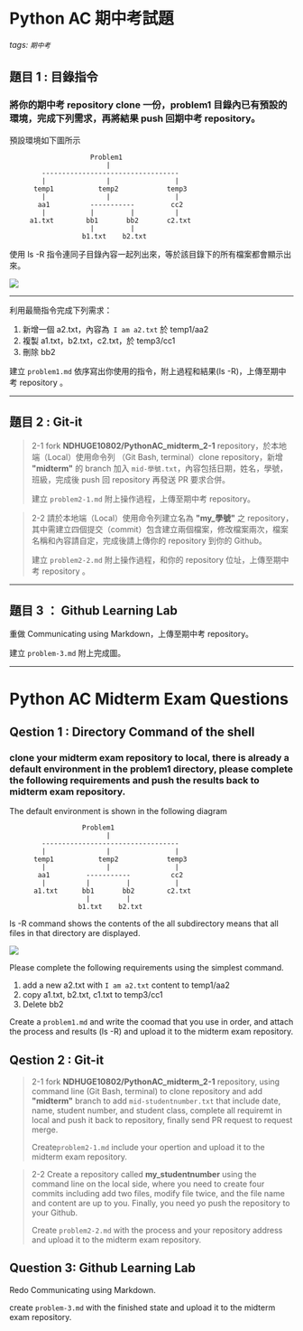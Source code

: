 # Python AC 期中考試題
###### tags: `期中考`

## 題目 1 : 目錄指令

### 將你的期中考 repository clone 一份，problem1 目錄內已有預設的環境，完成下列需求，再將結果 push 回期中考 repository。

預設環境如下圖所示

```
                    Problem1
                        |
        ---------------------------------- 
        |               |                |
      temp1           temp2            temp3
        |               |                |  
       aa1          -----------         cc2    
        |           |         |          | 
     a1.txt        bb1       bb2       c2.txt    
                    |         |    
                  b1.txt    b2.txt               
```
使用 ls -R 指令連同子目錄內容一起列出來，等於該目錄下的所有檔案都會顯示出來。

![](https://i.imgur.com/5WohBo6.png)


---

利用最簡指令完成下列需求：
1. 新增一個 a2.txt，內容為` I am a2.txt` 於 temp1/aa2
2. 複製 a1.txt，b2.txt，c2.txt，於 temp3/cc1
3. 刪除 bb2

建立 `problem1.md` 依序寫出你使用的指令，附上過程和結果(ls -R)，上傳至期中考 repository 。

---

## 題目 2 : Git-it

> 2-1 
> fork **NDHUGE10802/PythonAC_midterm_2-1** repository，於本地端（Local）使用命令列 （Git Bash, terminal）clone repository，新增 **"midterm"** 的 branch 加入 `mid-學號.txt`，內容包括日期，姓名，學號，班級，完成後 push 回 repository 再發送 PR 要求合併。
> 
> 建立 `problem2-1.md` 附上操作過程，上傳至期中考 repository。

> 2-2 
> 請於本地端（Local）使用命令列建立名為 **"my_學號"** 之 repository，其中需建立四個提交（commit）包含建立兩個檔案，修改檔案兩次，檔案名稱和內容請自定，完成後請上傳你的 repository 到你的 Github。
>  
> 建立 `problem2-2.md` 附上操作過程，和你的 repository 位址，上傳至期中考 repository 。

---

## 題目 3 ： Github Learning Lab

重做 Communicating using Markdown，上傳至期中考 repository。

建立 `problem-3.md` 附上完成圖。 

---

# Python AC Midterm Exam Questions

## Qestion 1 : Directory Command of the shell

### clone your midterm exam repository to local, there is already a default environment in the problem1 directory, please complete the following requirements and push the results back to midterm exam repository.

The default environment is shown in the following diagram


```
                  Problem1
                        |
        ---------------------------------- 
        |               |                |
      temp1           temp2            temp3
        |               |                |  
       aa1         -----------          cc2    
        |          |         |           | 
      a1.txt      bb1       bb2        c2.txt    
                   |         |    
                 b1.txt    b2.txt
```

ls -R command shows the contents of the all subdirectory means that all files in that directory are displayed.
 
![](https://i.imgur.com/5WohBo6.png)

Please complete the following requirements using the simplest command.

1. add a new a2.txt with `I am a2.txt` content to temp1/aa2
2. copy a1.txt, b2.txt, c1.txt to temp3/cc1
3. Delete bb2

Create a `problem1.md` and write the coomad that you use in order, and attach the process and results (ls -R) and upload it to the midterm exam repository.

## Qestion 2 : Git-it

> 2-1 fork **NDHUGE10802/PythonAC_midterm_2-1** repository, using command line (Git Bash, terminal) to clone repository and add **"midterm"** branch to add `mid-studentnumber.txt` that include date, name, student number, and student class, complete all requiremt in local and push it back to repository, finally send PR request to request merge.
> 
> Create`problem2-1.md` include your opertion and upload it to the midterm exam repository.

> 2-2 Create a repository called **my_studentnumber** using the command line on the local side, where you need to create four commits including add two files, modify file twice, and the file name and content are up to you. Finally, you need yo push the repository to your Github.
> 
> Create `problem2-2.md` with the process and your repository address and upload it to the midterm exam repository.

## Question 3: Github Learning Lab

Redo Communicating using Markdown.

create `problem-3.md` with the finished state and upload it to the midterm exam repository.
